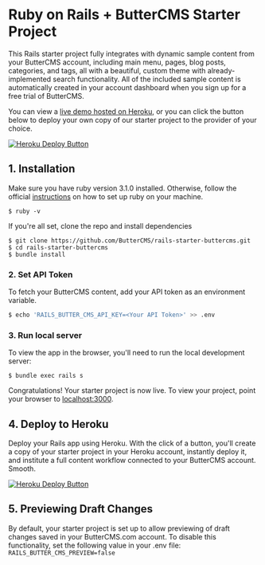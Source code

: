 # Ruby on Rails + ButterCMS Starter Project

This Rails starter project fully integrates with dynamic sample content from your ButterCMS account, including main menu, pages, blog posts, categories, and tags, all with a beautiful, custom theme with already-implemented search functionality. All of the included sample content is automatically created in your account dashboard when you sign up for a free trial of ButterCMS.

You can view a [live demo hosted on Heroku](https://rails-starter-buttercms.herokuapp.com/), or you can click the button below to deploy your own copy of our starter project to the provider of your choice.

[![Heroku Deploy Button](https://www.herokucdn.com/deploy/button.svg)](https://heroku.com/deploy?template=https://github.com/ButterCMS/rails-starter-buttercms/tree/main&env%5BRAILS_BUTTER_CMS_API_KEY%5D=check%20https://buttercms.com/settings)

## 1. Installation
Make sure you have ruby version 3.1.0 installed. Otherwise, follow the official [instructions](https://www.ruby-lang.org/en/documentation/installation/) on how to set up ruby on your machine.
```
$ ruby -v
```

If you're all set, clone the repo and install dependencies
```
$ git clone https://github.com/ButterCMS/rails-starter-buttercms.git
$ cd rails-starter-buttercms
$ bundle install
```

### 2. Set API Token

To fetch your ButterCMS content, add your API token as an environment variable.

```bash
$ echo 'RAILS_BUTTER_CMS_API_KEY=<Your API Token>' >> .env
```

### 3. Run local server

To view the app in the browser, you'll need to run the local development server:

```
$ bundle exec rails s
```

Congratulations! Your starter project is now live. To view your project, point your browser to [localhost:3000](http://localhost::3000).

## 4. Deploy to Heroku

Deploy your Rails app using Heroku. With the click of a button, you'll create a copy of your starter project in your Heroku account, instantly deploy it, and institute a full content workflow connected to your ButterCMS account. Smooth.

[![Heroku Deploy Button](https://www.herokucdn.com/deploy/button.svg)](https://heroku.com/deploy?template=https://github.com/ButterCMS/rails-starter-buttercms/tree/main&env%5BRAILS_BUTTER_CMS_API_KEY%5D=check%20https://buttercms.com/settings)

## 5. Previewing Draft Changes

By default, your starter project is set up to allow previewing of draft changes saved in your ButterCMS.com account. To disable this functionality, set the following value in your .env file: `RAILS_BUTTER_CMS_PREVIEW=false`
